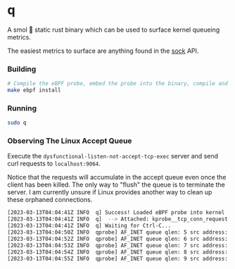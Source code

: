 # q

A smol 🤏 static rust binary which can be used to surface kernel queueing metrics.

The easiest metrics to surface are anything found in the [sock](https://www.kernel.org/doc/html/v4.16/networking/kapi.html#c.sock) API.

### Building 

```bash
# Compile the eBPF probe, embed the probe into the binary, compile and install the static binary
make ebpf install
```

### Running

```bash 
sudo q
```

### Observing The Linux Accept Queue

Execute the `dysfunctional-listen-not-accept-tcp-exec` server and send curl requests to `localhost:9064`.

Notice that the requests will accumulate in the accept queue even once the client has been killed. The only way to "flush" the queue is to terminate the server. I am currently unsure
if Linux provides another way to clean up these orphaned connections.

```bash 
[2023-03-13T04:04:41Z INFO  q] Success! Loaded eBPF probe into kernel
[2023-03-13T04:04:41Z INFO  q]  --> Attached: kprobe__tcp_conn_request
[2023-03-13T04:04:41Z INFO  q] Waiting for Ctrl-C...
[2023-03-13T04:04:50Z INFO  qprobe] AF_INET queue qlen: 5 src address: 0.0.0.0, dest address: 0.0.0.0
[2023-03-13T04:04:52Z INFO  qprobe] AF_INET queue qlen: 6 src address: 0.0.0.0, dest address: 0.0.0.0
[2023-03-13T04:04:53Z INFO  qprobe] AF_INET queue qlen: 7 src address: 0.0.0.0, dest address: 0.0.0.0
[2023-03-13T04:04:54Z INFO  qprobe] AF_INET queue qlen: 8 src address: 0.0.0.0, dest address: 0.0.0.0
[2023-03-13T04:04:55Z INFO  qprobe] AF_INET queue qlen: 9 src address: 0.0.0.0, dest address: 0.0.0.0
```